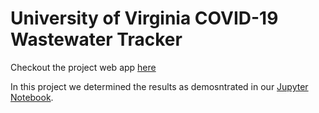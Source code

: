 # University of Virginia COVID-19 Wastewater Tracker


Checkout the project web app [here](Wastewatertracker)

In this project we determined the results as demosntrated in our [Jupyter Notebook](https://hosted-notebook-example.herokuapp.com/). 
